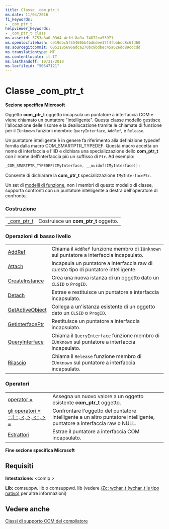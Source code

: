 ```yaml
---
title: Classe _com_ptr_t
ms.date: 11/04/2016
f1_keywords:
- _com_ptr_t
helpviewer_keywords:
- _com_ptr_t class
ms.assetid: 3753a8a0-03d4-4cfd-8a9a-74872ea53971
ms.openlocfilehash: ce19dbc5f55460bb4bdbdee17f4fbbbcc8c6fd60
ms.sourcegitcommit: 6052185696adca270bc9bdbec45a626dd89cdcdd
ms.translationtype: MT
ms.contentlocale: it-IT
ms.lasthandoff: 10/31/2018
ms.locfileid: "50547121"
---
```

# <a name="comptrt-class"></a>Classe _com_ptr_t

**Sezione specifica Microsoft**

Oggetto **com_ptr_t** oggetto incapsula un puntatore a interfaccia COM e viene chiamato un puntatore "intelligente". Questa classe modello gestisce l'allocazione delle risorse e la deallocazione tramite le chiamate di funzione per il `IUnknown` funzioni membro: `QueryInterface`, `AddRef`, e `Release`.

Un puntatore intelligente è in genere fa riferimento alla definizione typedef fornita dalla macro COM_SMARTPTR_TYPEDEF. Questa macro accetta un nome di interfaccia e l'IID e dichiara una specializzazione dello **com_ptr_t** con il nome dell'interfaccia più un suffisso di `Ptr`. Ad esempio:

```cpp
_COM_SMARTPTR_TYPEDEF(IMyInterface, __uuidof(IMyInterface));
```

Consente di dichiarare la **com_ptr_t** specializzazione `IMyInterfacePtr`.

Un set di [modelli di funzione](../cpp/relational-function-templates.md), non i membri di questo modello di classe, supporta confronti con un puntatore intelligente a destra dell'operatore di confronto.

### <a name="construction"></a>Costruzione

|||
|-|-|
|[_com_ptr_t](../cpp/com-ptr-t-com-ptr-t.md)|Costruisce un **com_ptr_t** oggetto.|

### <a name="low-level-operations"></a>Operazioni di basso livello

|||
|-|-|
|[AddRef](../cpp/com-ptr-t-addref.md)|Chiama il `AddRef` funzione membro di `IUnknown` sul puntatore a interfaccia incapsulato.|
|[Attach](../cpp/com-ptr-t-attach.md)|Incapsula un puntatore a interfaccia raw di questo tipo di puntatore intelligente.|
|[CreateInstance](../cpp/com-ptr-t-createinstance.md)|Crea una nuova istanza di un oggetto dato un `CLSID` o `ProgID`.|
|[Detach](../cpp/com-ptr-t-detach.md)|Estrae e restituisce un puntatore a interfaccia incapsulato.|
|[GetActiveObject](../cpp/com-ptr-t-getactiveobject.md)|Collega a un'istanza esistente di un oggetto dato un `CLSID` o `ProgID`.|
|[GetInterfacePtr](../cpp/com-ptr-t-getinterfaceptr.md)|Restituisce un puntatore a interfaccia incapsulato.|
|[QueryInterface](../cpp/com-ptr-t-queryinterface.md)|Chiama il `QueryInterface` funzione membro di `IUnknown` sul puntatore a interfaccia incapsulato.|
|[Rilascio](../cpp/com-ptr-t-release.md)|Chiama il `Release` funzione membro di `IUnknown` sul puntatore a interfaccia incapsulato.|

### <a name="operators"></a>Operatori

|||
|-|-|
|[operator =](../cpp/com-ptr-t-operator-equal.md)|Assegna un nuovo valore a un oggetto esistente **com_ptr_t** oggetto.|
|[gli operatori = =,! =, \<, >, \<=, > =](../cpp/com-ptr-t-relational-operators.md)|Confrontare l'oggetto del puntatore intelligente a un altro puntatore intelligente, puntatore a interfaccia raw o NULL.|
|[Estrattori](../cpp/com-ptr-t-extractors.md)|Estrae il puntatore a interfaccia COM incapsulato.|

**Fine sezione specifica Microsoft**

## <a name="requirements"></a>Requisiti

**Intestazione:** \<comip >

**Lib:** comsuppw. lib o comsuppwd. lib (vedere [/Zc: wchar_t (wchar_t Is tipo nativo)](../build/reference/zc-wchar-t-wchar-t-is-native-type.md) per altre informazioni)

## <a name="see-also"></a>Vedere anche

[Classi di supporto COM del compilatore](../cpp/compiler-com-support-classes.md)